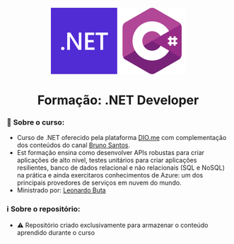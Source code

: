 <!--START_SECTION:header-->
<div align="center">
  <p align="center">
    <img height="150" width="150" src="img/dot-net.png" />
    <img height="150" width="150" src="img/c-sharp.png" />
    <h1>Formação: .NET Developer</h1>
  </p>
</div>
<!--END_SECTION:header-->

### 📝 **Sobre o curso:**
- Curso de .NET oferecido pela plataforma [DIO.me](https://web.dio.me/home) com complementação dos conteúdos do canal [Bruno Santos](https://web.dio.me/home).
- Est formação ensina como desenvolver APIs robustas para criar aplicações de alto nível, testes unitários para criar aplicações resilientes, banco de dados relacional e não relacionais (SQL e NoSQL) na prática e ainda exercitaros conhecimentos de Azure: um dos principais provedores de serviços em nuvem do mundo.
- Ministrado por: [Leonardo Buta](https://youtu.be/cuoTOmbyam8?si=VVkS9LysgILZJZ1Y) 

### ℹ️ **Sobre o repositório:**
- ⚠️ Repositório criado exclusivamente para armazenar o conteúdo aprendido durante o curso
